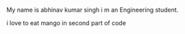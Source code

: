 My name is abhinav kumar singh
i m an Engineering student.

i love to eat mango in second part of code